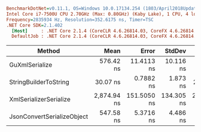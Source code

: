 ``` ini

BenchmarkDotNet=v0.11.1, OS=Windows 10.0.17134.254 (1803/April2018Update/Redstone4)
Intel Core i7-7500U CPU 2.70GHz (Max: 0.80GHz) (Kaby Lake), 1 CPU, 4 logical and 2 physical cores
Frequency=2835934 Hz, Resolution=352.6175 ns, Timer=TSC
.NET Core SDK=2.1.402
  [Host]     : .NET Core 2.1.4 (CoreCLR 4.6.26814.03, CoreFX 4.6.26814.02), 64bit RyuJIT
  DefaultJob : .NET Core 2.1.4 (CoreCLR 4.6.26814.03, CoreFX 4.6.26814.02), 64bit RyuJIT


```
|                     Method |        Mean |       Error |     StdDev |      Median | Scaled | ScaledSD |  Gen 0 | Allocated |
|--------------------------- |------------:|------------:|-----------:|------------:|-------:|---------:|-------:|----------:|
|             GuXmlSerialize |   576.42 ns |  11.4113 ns |  10.116 ns |   574.63 ns |   1.00 |     0.00 | 0.1211 |     256 B |
|      StringBuilderToString |    30.07 ns |   0.7882 ns |   1.873 ns |    29.26 ns |   0.05 |     0.00 | 0.0915 |     192 B |
|     XmlSerializerSerialize | 2,874.94 ns | 151.5050 ns | 134.305 ns | 2,843.33 ns |   4.99 |     0.24 | 1.8768 |    3944 B |
| JsonConvertSerializeObject |   547.58 ns |   5.3716 ns |   4.486 ns |   547.74 ns |   0.95 |     0.02 | 0.6056 |    1272 B |
